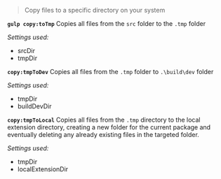 > Copy files to a specific directory on your system

**`gulp copy:toTmp`**
Copies all files from the `src` folder to the `.tmp` folder

_Settings used:_
* srcDir
* tmpDir

**`copy:tmpToDev`**
Copies all files from the `.tmp` folder to `.\build\dev` folder

_Settings used:_
* tmpDir
* buildDevDir


**`copy:tmpToLocal`**
Copies all files from the `.tmp` directory to the local extension directory, creating a new folder for the current package and eventually deleting any already existing files in the targeted folder.

_Settings used:_
* tmpDir
* localExtensionDir





